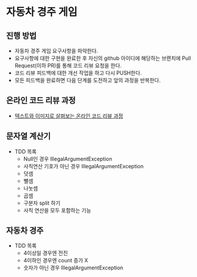 # 자동차 경주 게임
## 진행 방법
* 자동차 경주 게임 요구사항을 파악한다.
* 요구사항에 대한 구현을 완료한 후 자신의 github 아이디에 해당하는 브랜치에 Pull Request(이하 PR)를 통해 코드 리뷰 요청을 한다.
* 코드 리뷰 피드백에 대한 개선 작업을 하고 다시 PUSH한다.
* 모든 피드백을 완료하면 다음 단계를 도전하고 앞의 과정을 반복한다.

## 온라인 코드 리뷰 과정
* [텍스트와 이미지로 살펴보는 온라인 코드 리뷰 과정](https://github.com/next-step/nextstep-docs/tree/master/codereview)

## 문자열 계산기
- TDD 목록
  - Null인 경우 IllegalArgumentException
  - 사칙연산 기호가 아닌 경우 IllegalArgumentException
  - 덧셈
  - 뺄셈
  - 나눗셈
  - 곱셈
  - 구분자 split 하기
  - 사칙 연산을 모두 포함하는 기능

## 자동차 경주
- TDD 목록
  - 4이상일 경우엔 전진
  - 4이하인 경우엔 count 증가 X
  - 숫자가 아닌 경우 IllegalArgumentException
  